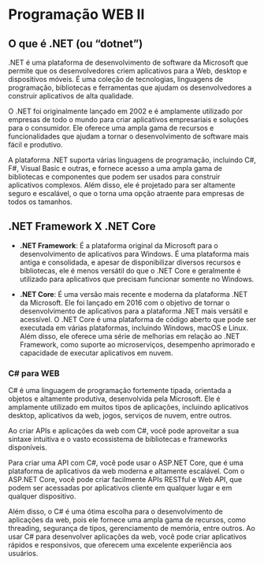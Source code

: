 # Programação WEB II

## O que é .NET (ou “dotnet”) 

.NET é uma plataforma de desenvolvimento de software da Microsoft que permite que os desenvolvedores criem aplicativos para a Web, desktop e dispositivos móveis. É uma coleção de tecnologias, linguagens de programação, bibliotecas e ferramentas que ajudam os desenvolvedores a construir aplicativos de alta qualidade. 

O .NET foi originalmente lançado em 2002 e é amplamente utilizado por empresas de todo o mundo para criar aplicativos empresariais e soluções para o consumidor. Ele oferece uma ampla gama de recursos e funcionalidades que ajudam a tornar o desenvolvimento de software mais fácil e produtivo. 

A plataforma .NET suporta várias linguagens de programação, incluindo C#, F#, Visual Basic e outras, e fornece acesso a uma ampla gama de bibliotecas e componentes que podem ser usados para construir aplicativos complexos. Além disso, ele é projetado para ser altamente seguro e escalável, o que o torna uma opção atraente para empresas de todos os tamanhos.

## .NET Framework X .NET Core 

* **.NET Framework**: É a plataforma original da Microsoft para o desenvolvimento de aplicativos para Windows. É uma plataforma mais antiga e consolidada, e apesar de disponibilizar diversos recursos e bibliotecas, ele é menos versátil do que o .NET Core e geralmente é utilizado para aplicativos que precisam funcionar somente no Windows. 

* **.NET Core**: É uma versão mais recente e moderna da plataforma .NET da Microsoft. Ele foi lançado em 2016 com o objetivo de tornar o desenvolvimento de aplicativos para a plataforma .NET mais versátil e acessível. O .NET Core é uma plataforma de código aberto que pode ser executada em várias plataformas, incluindo Windows, macOS e Linux. Além disso, ele oferece uma série de melhorias em relação ao .NET Framework, como suporte ao microserviços, desempenho aprimorado e capacidade de executar aplicativos em nuvem. 

### C# para WEB 

C# é uma linguagem de programação fortemente tipada, orientada a objetos e altamente produtiva, desenvolvida pela Microsoft. Ele é amplamente utilizado em muitos tipos de aplicações, incluindo aplicativos desktop, aplicativos da web, jogos, serviços de nuvem, entre outros. 

Ao criar APIs e aplicações da web com C#, você pode aproveitar a sua sintaxe intuitiva e o vasto ecossistema de bibliotecas e frameworks disponíveis.

Para criar uma API com C#, você pode usar o ASP.NET Core, que é uma plataforma de aplicativos da web moderna e altamente escalável. Com o ASP.NET Core, você pode criar facilmente APIs RESTful e Web API, que podem ser acessadas por aplicativos cliente em qualquer lugar e em qualquer dispositivo. 

Além disso, o C# é uma ótima escolha para o desenvolvimento de aplicações da web, pois ele fornece uma ampla gama de recursos, como threading, segurança de tipos, gerenciamento de memória, entre outros. Ao usar C# para desenvolver aplicações da web, você pode criar aplicativos rápidos e responsivos, que oferecem uma excelente experiência aos usuários.

